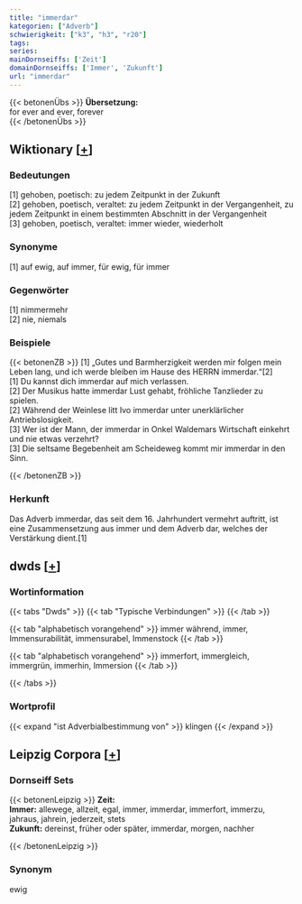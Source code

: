 ```yaml
---
title: "immerdar"
kategorien: ["Adverb"]
schwierigkeit: ["k3", "h3", "r20"]
tags:
series:
mainDornseiffs: ['Zeit']
domainDornseiffs: ['Immer', 'Zukunft']
url: "immerdar"
---
```


{{< betonenÜbs >}}
**Übersetzung:**  
for ever and ever, forever  
{{< /betonenÜbs >}}

## Wiktionary [[+](https://de.wiktionary.org/wiki/immerdar)]

### Bedeutungen
[1] gehoben, poetisch: zu jedem Zeitpunkt in der Zukunft  
[2] gehoben, poetisch, veraltet: zu jedem Zeitpunkt in der Vergangenheit, zu jedem Zeitpunkt in einem bestimmten Abschnitt in der Vergangenheit  
[3] gehoben, poetisch, veraltet: immer wieder, wiederholt  

### Synonyme
[1] auf ewig, auf immer, für ewig, für immer  

### Gegenwörter
[1] nimmermehr  
[2] nie, niemals  

### Beispiele
{{< betonenZB >}}
[1] „Gutes und Barmherzigkeit werden mir folgen mein Leben lang, und ich werde bleiben im Hause des HERRN immerdar.“[2]  
[1] Du kannst dich immerdar auf mich verlassen.  
[2] Der Musikus hatte immerdar Lust gehabt, fröhliche Tanzlieder zu spielen.  
[2] Während der Weinlese litt Ivo immerdar unter unerklärlicher Antriebslosigkeit.  
[3] Wer ist der Mann, der immerdar in Onkel Waldemars Wirtschaft einkehrt und nie etwas verzehrt?  
[3] Die seltsame Begebenheit am Scheideweg kommt mir immerdar in den Sinn.  

{{< /betonenZB >}}
### Herkunft
Das Adverb immerdar, das seit dem 16. Jahrhundert vermehrt auftritt, ist eine Zusammensetzung aus immer und dem Adverb dar, welches der Verstärkung dient.[1]  



## dwds [[+](https://www.dwds.de/wb/immerdar)]

### Wortinformation
{{< tabs "Dwds" >}}
{{< tab "Typische Verbindungen" >}}
{{< /tab >}}

{{< tab "alphabetisch vorangehend" >}}
immer während, immer, Immensurabilität, immensurabel, Immenstock
{{< /tab >}}

{{< tab "alphabetisch vorangehend" >}}
immerfort, immergleich, immergrün, immerhin, Immersion
{{< /tab >}}

{{< /tabs >}}

### Wortprofil
{{< expand "ist Adverbialbestimmung von" >}} klingen {{< /expand >}}

## Leipzig Corpora [[+](https://corpora.uni-leipzig.de/en/res?word=immerdar&corpusId=deu_newscrawl-public_2018)]

### Dornseiff Sets
{{< betonenLeipzig >}}
**Zeit:**  
**Immer:** allewege, allzeit, egal, immer, immerdar, immerfort, immerzu, jahraus, jahrein, jederzeit, stets  
**Zukunft:** dereinst, früher oder später, immerdar, morgen, nachher  

{{< /betonenLeipzig >}}

### Synonym
ewig

